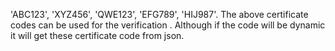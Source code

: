 'ABC123',
'XYZ456',
'QWE123',
'EFG789',
'HIJ987'.
The above certificate codes can be used for the verification .
Although if the code will be dynamic it will get these certificate code from json.
